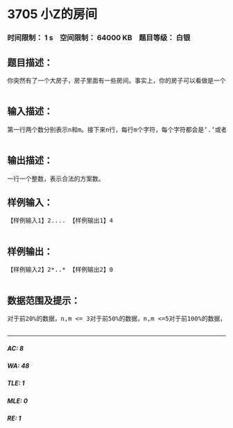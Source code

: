 # 3705 小Z的房间   
### 时间限制： 1 s&nbsp;&nbsp;&nbsp;&nbsp;空间限制： 64000 KB&nbsp;&nbsp;&nbsp;&nbsp;题目等级： 白银  
## 题目描述：  

<pre>
你突然有了一个大房子，房子里面有一些房间。事实上，你的房子可以看做是一个包含n*m个格子的格状矩形，每个格子是一个房间或者是一个柱子。在一开始的时候，相邻的格子之间都有墙隔着。你想要打通一些相邻房间的墙，使得所有房间能够互相到达。在此过程中，你不能把房子给打穿，或者打通柱子（以及柱子旁边的墙）。同时，你不希望在房子中有小偷的时候会很难抓，所以你希望任意两个房间之间都只有一条通路。现在，你希望统计一共有多少种可行的方案。   

</pre>
  
  
## 输入描述：  

<pre>
第一行两个数分别表示n和m。接下来n行，每行m个字符，每个字符都会是’.’或者’*’，其中’.’代表房间，’*’代表柱子。   

</pre>
  
  
## 输出描述：  

<pre>
一行一个整数，表示合法的方案数。
</pre>
  
  
## 样例输入：  

<pre>
【样例输入1】2.... 【样例输出1】4   

</pre>
  
  
## 样例输出：  

<pre>
【样例输入2】2*..* 【样例输出2】0   

</pre>
  
  
## 数据范围及提示：  

<pre>
对于前20%的数据，n,m <= 3对于前50%的数据，n,m <=5对于前100%的数据，n,m<=9有40%的数据保证，min(n,m)<=3有30%的数据保证，不存在柱子   

</pre>
  
  
***  

##### AC: 8  
##### WA: 48  
##### TLE: 1  
##### MLE: 0  
##### RE: 1  
